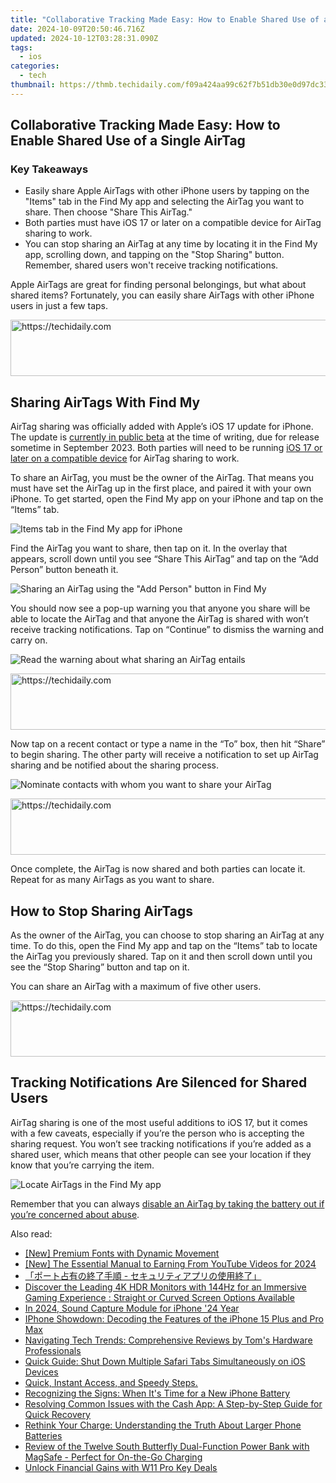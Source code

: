 ```yaml
---
title: "Collaborative Tracking Made Easy: How to Enable Shared Use of a Single AirTag"
date: 2024-10-09T20:50:46.716Z
updated: 2024-10-12T03:28:31.090Z
tags:
  - ios
categories:
  - tech
thumbnail: https://thmb.techidaily.com/f09a424aa99c62f7b51db30e0d97dc33c8611de88afaf819d747680f631cd289.jpg
---
```


## Collaborative Tracking Made Easy: How to Enable Shared Use of a Single AirTag

### Key Takeaways

* Easily share Apple AirTags with other iPhone users by tapping on the "Items" tab in the Find My app and selecting the AirTag you want to share. Then choose "Share This AirTag."
* Both parties must have iOS 17 or later on a compatible device for AirTag sharing to work.
* You can stop sharing an AirTag at any time by locating it in the Find My app, scrolling down, and tapping on the "Stop Sharing" button. Remember, shared users won't receive tracking notifications.

 Apple AirTags are great for finding personal belongings, but what about shared items? Fortunately, you can easily share AirTags with other iPhone users in just a few taps.

<!-- affiliate ads begin -->
<a href="https://appsumo.8odi.net/c/5597632/2111967/7443" target="_top" id="2111967">
  <img src="//a.impactradius-go.com/display-ad/7443-2111967" border="0" alt="https://techidaily.com" width="728" height="90"/>
</a>
<img height="0" width="0" src="https://appsumo.8odi.net/i/5597632/2111967/7443" style="position:absolute;visibility:hidden;" border="0" />
<!-- affiliate ads end -->

##  Sharing AirTags With Find My

 AirTag sharing was officially added with Apple’s iOS 17 update for iPhone. The update is [currently in public beta](https://video-screen-grab.techidaily.com/updated-crafting-conversations-that-captivate-google-meet-edition-for-2024/) at the time of writing, due for release sometime in September 2023\. Both parties will need to be running [iOS 17 or later on a compatible device](https://sim-unlock.techidaily.com/in-2024-how-to-check-if-your-zte-nubia-z60-ultra-is-unlocked-by-drfone-android/) for AirTag sharing to work.

 To share an AirTag, you must be the owner of the AirTag. That means you must have set the AirTag up in the first place, and paired it with your own iPhone. To get started, open the Find My app on your iPhone and tap on the “Items” tab.

![Items tab in the Find My app for iPhone](https://static1.howtogeekimages.com/wordpress/wp-content/uploads/2023/09/items.jpg) 

 Find the AirTag you want to share, then tap on it. In the overlay that appears, scroll down until you see “Share This AirTag” and tap on the “Add Person” button beneath it.

![Sharing an AirTag using the "Add Person" button in Find My](https://static1.howtogeekimages.com/wordpress/wp-content/uploads/2023/09/share_this_airtag.jpg) 

 You should now see a pop-up warning you that anyone you share will be able to locate the AirTag and that anyone the AirTag is shared with won’t receive tracking notifications. Tap on “Continue” to dismiss the warning and carry on.

![Read the warning about what sharing an AirTag entails](https://static1.howtogeekimages.com/wordpress/wp-content/uploads/2023/09/share_airtag_warning.jpg) 

<!-- affiliate ads begin -->
<a href="https://appsumo.8odi.net/c/5597632/2100529/7443" target="_top" id="2100529">
  <img src="//a.impactradius-go.com/display-ad/7443-2100529" border="0" alt="https://techidaily.com" width="728" height="90"/>
</a>
<img height="0" width="0" src="https://appsumo.8odi.net/i/5597632/2100529/7443" style="position:absolute;visibility:hidden;" border="0" />
<!-- affiliate ads end -->

 Now tap on a recent contact or type a name in the “To” box, then hit “Share” to begin sharing. The other party will receive a notification to set up AirTag sharing and be notified about the sharing process.

![Nominate contacts with whom you want to share your AirTag](https://static1.howtogeekimages.com/wordpress/wp-content/uploads/2023/09/share_airtag_dialog.jpg) 

<!-- affiliate ads begin -->
<a href="https://ursime.pxf.io/c/5597632/2136548/16384" target="_top" id="2136548">
  <img src="//a.impactradius-go.com/display-ad/16384-2136548" border="0" alt="https://techidaily.com" width="728" height="90"/>
</a>
<img height="0" width="0" src="https://ursime.pxf.io/i/5597632/2136548/16384" style="position:absolute;visibility:hidden;" border="0" />
<!-- affiliate ads end -->

 Once complete, the AirTag is now shared and both parties can locate it. Repeat for as many AirTags as you want to share.

##  How to Stop Sharing AirTags

 As the owner of the AirTag, you can choose to stop sharing an AirTag at any time. To do this, open the Find My app and tap on the “Items” tab to locate the AirTag you previously shared. Tap on it and then scroll down until you see the “Stop Sharing” button and tap on it.

 You can share an AirTag with a maximum of five other users.

<!-- affiliate ads begin -->
<a href="https://ephamedtechinc.pxf.io/c/5597632/2130530/26400" target="_top" id="2130530">
  <img src="//a.impactradius-go.com/display-ad/26400-2130530" border="0" alt="https://techidaily.com" width="728" height="90"/>
</a>
<img height="0" width="0" src="https://ephamedtechinc.pxf.io/i/5597632/2130530/26400" style="position:absolute;visibility:hidden;" border="0" />
<!-- affiliate ads end -->

##  Tracking Notifications Are Silenced for Shared Users

 AirTag sharing is one of the most useful additions to iOS 17, but it comes with a few caveats, especially if you’re the person who is accepting the sharing request. You won’t see tracking notifications if you’re added as a shared user, which means that other people can see your location if they know that you’re carrying the item.

![Locate AirTags in the Find My app](https://static1.howtogeekimages.com/wordpress/wp-content/uploads/2023/09/airtag_location.jpg) 

 Remember that you can always [disable an AirTag by taking the battery out if you’re concerned about abuse](https://win-answers.techidaily.com/troubleshooting-civilization-vi-solutions-for-launch-issues-on-windows-10/).

<ins class="adsbygoogle"
     style="display:block"
     data-ad-format="autorelaxed"
     data-ad-client="ca-pub-7571918770474297"
     data-ad-slot="1223367746"></ins>

<ins class="adsbygoogle"
     style="display:block"
     data-ad-client="ca-pub-7571918770474297"
     data-ad-slot="8358498916"
     data-ad-format="auto"
     data-full-width-responsive="true"></ins>

<span class="atpl-alsoreadstyle">Also read:</span>
<div><ul>
<li><a href="https://extra-skills.techidaily.com/new-premium-fonts-with-dynamic-movement/"><u>[New] Premium Fonts with Dynamic Movement</u></a></li>
<li><a href="https://youtube-tips.techidaily.com/he-essential-manual-to-earning-from-youtube-videos-for-2024/"><u>[New] The Essential Manual to Earning From YouTube Videos for 2024</u></a></li>
<li><a href="https://win-tutorials.techidaily.com/44cm44od44o844oi5y2g5pyj44gu57wc5lqg5oml6acgic0g44k744kt44ol44oq44og44kj44ki44ox44oq44gu5l255so57wc5lqg44cn/"><u>「ポート占有の終了手順 - セキュリティアプリの使用終了」</u></a></li>
<li><a href="https://hardware-tips.techidaily.com/discover-the-leading-4k-hdr-monitors-with-144hz-for-an-immersive-gaming-experience-straight-or-curved-screen-options-available/"><u>Discover the Leading 4K HDR Monitors with 144Hz for an Immersive Gaming Experience : Straight or Curved Screen Options Available</u></a></li>
<li><a href="https://extra-guidance.techidaily.com/in-2024-sound-capture-module-for-iphone-24-year/"><u>In 2024, Sound Capture Module for iPhone '24 Year</u></a></li>
<li><a href="https://buynow-marvelous.techidaily.com/iphone-showdown-decoding-the-features-of-the-iphone-15-plus-and-pro-max/"><u>IPhone Showdown: Decoding the Features of the iPhone 15 Plus and Pro Max</u></a></li>
<li><a href="https://ai-voice.techidaily.com/navigating-tech-trends-comprehensive-reviews-by-toms-hardware-professionals/"><u>Navigating Tech Trends: Comprehensive Reviews by Tom's Hardware Professionals</u></a></li>
<li><a href="https://os-tips.techidaily.com/quick-guide-shut-down-multiple-safari-tabs-simultaneously-on-ios-devices/"><u>Quick Guide: Shut Down Multiple Safari Tabs Simultaneously on iOS Devices</u></a></li>
<li><a href="https://os-tips.techidaily.com/quick-instant-access-and-speedy-steps/"><u>Quick, Instant Access, and Speedy Steps.</u></a></li>
<li><a href="https://os-tips.techidaily.com/recognizing-the-signs-when-its-time-for-a-new-iphone-battery/"><u>Recognizing the Signs: When It's Time for a New iPhone Battery</u></a></li>
<li><a href="https://os-tips.techidaily.com/resolving-common-issues-with-the-cash-app-a-step-by-step-guide-for-quick-recovery/"><u>Resolving Common Issues with the Cash App: A Step-by-Step Guide for Quick Recovery</u></a></li>
<li><a href="https://os-tips.techidaily.com/rethink-your-charge-understanding-the-truth-about-larger-phone-batteries/"><u>Rethink Your Charge: Understanding the Truth About Larger Phone Batteries</u></a></li>
<li><a href="https://os-tips.techidaily.com/review-of-the-twelve-south-butterfly-dual-function-power-bank-with-magsafe-perfect-for-on-the-go-charging/"><u>Review of the Twelve South Butterfly Dual-Function Power Bank with MagSafe - Perfect for On-the-Go Charging</u></a></li>
<li><a href="https://windows11.techidaily.com/unlock-financial-gains-with-w11-pro-key-deals/"><u>Unlock Financial Gains with W11 Pro Key Deals</u></a></li>
</ul></div>

